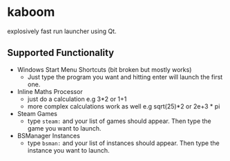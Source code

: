 # kaboom
explosively fast run launcher using Qt.

## Supported Functionality
- Windows Start Menu Shortcuts (bit broken but mostly works)
    - Just type the program you want and hitting enter will launch the first one.
- Inline Maths Processor
    - just do a calculation e.g 3*2 or 1+1
    - more complex calculations work as well e.g sqrt(25)*2 or 2e+3 * pi
- Steam Games
    - type `steam:` and your list of games should appear. Then type the game you want to launch.
- BSManager Instances
    - type `bsman:` and your list of instances should appear. Then type the instance you want to launch.